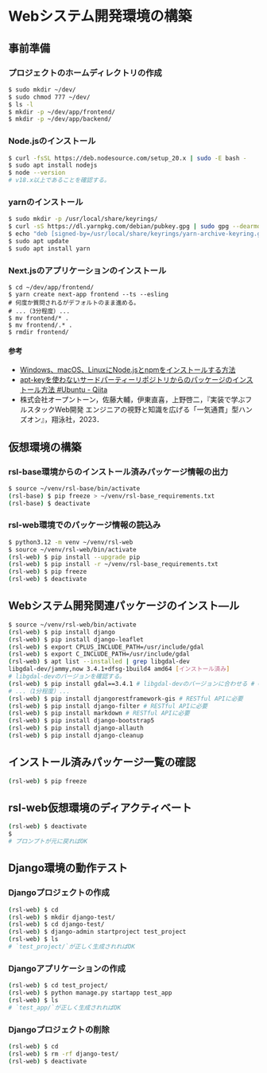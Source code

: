 # Webシステム開発環境の構築

## 事前準備

### プロジェクトのホームディレクトリの作成
```bash
$ sudo mkdir ~/dev/
$ sudo chmod 777 ~/dev/
$ ls -l
$ mkdir -p ~/dev/app/frontend/
$ mkdir -p ~/dev/app/backend/
```

### Node.jsのインストール
```bash
$ curl -fsSL https://deb.nodesource.com/setup_20.x | sudo -E bash -
$ sudo apt install nodejs
$ node --version
# v18.x以上であることを確認する。
```

### yarnのインストール
```bash
$ sudo mkdir -p /usr/local/share/keyrings/
$ curl -sS https://dl.yarnpkg.com/debian/pubkey.gpg | sudo gpg --dearmor -o /usr/local/share/keyrings/yarn-archive-keyring.gpg
$ echo "deb [signed-by=/usr/local/share/keyrings/yarn-archive-keyring.gpg] https://dl.yarnpkg.com/debian/ stable main" | sudo tee /etc/apt/sources.list.d/yarn.list
$ sudo apt update
$ sudo apt install yarn
```

### Next.jsのアプリケーションのインストール
```
$ cd ~/dev/app/frontend/
$ yarn create next-app frontend --ts --esling
# 何度か質問されるがデフォルトのまま進める。
# ...（3分程度）...
$ mv frontend/* .
$ mv frontend/.* .
$ rmdir frontend/
```

#### 参考
- [Windows、macOS、LinuxにNode.jsとnpmをインストールする方法](https://kinsta.com/jp/blog/how-to-install-node-js/)
- [apt-keyを使わないサードパーティーリポジトリからのパッケージのインストール方法 #Ubuntu - Qiita](https://qiita.com/SolKul/items/5b87bcf325db63b0ea28)
- 株式会社オープントーン，佐藤大輔，伊東直喜，上野啓二，『実装で学ぶフルスタックWeb開発 エンジニアの視野と知識を広げる「一気通貫」型ハンズオン』，翔泳社，2023．

## 仮想環境の構築

### rsl-base環境からのインストール済みパッケージ情報の出力
```bash
$ source ~/venv/rsl-base/bin/activate
(rsl-base) $ pip freeze > ~/venv/rsl-base_requirements.txt
(rsl-base) $ deactivate
```

### rsl-web環境でのパッケージ情報の読込み
```bash
$ python3.12 -m venv ~/venv/rsl-web
$ source ~/venv/rsl-web/bin/activate
(rsl-web) $ pip install --upgrade pip
(rsl-web) $ pip install -r ~/venv/rsl-base_requirements.txt
(rsl-web) $ pip freeze
(rsl-web) $ deactivate
```

## Webシステム開発関連パッケージのインスト―ル
```bash
$ source ~/venv/rsl-web/bin/activate
(rsl-web) $ pip install django
(rsl-web) $ pip install django-leaflet
(rsl-web) $ export CPLUS_INCLUDE_PATH=/usr/include/gdal
(rsl-web) $ export C_INCLUDE_PATH=/usr/include/gdal
(rsl-web) $ apt list --installed | grep libgdal-dev
libgdal-dev/jammy,now 3.4.1+dfsg-1build4 amd64 [インストール済み]
# libgdal-devのバージョンを確認する。
(rsl-web) $ pip install gdal==3.4.1 # libgdal-devのバージョンに合わせる # GeoDjangoに必要
# ...（1分程度）...
(rsl-web) $ pip install djangorestframework-gis # RESTful APIに必要
(rsl-web) $ pip install django-filter # RESTful APIに必要
(rsl-web) $ pip install markdown # RESTful APIに必要
(rsl-web) $ pip install django-bootstrap5
(rsl-web) $ pip install django-allauth
(rsl-web) $ pip install django-cleanup
```

## インストール済みパッケージ一覧の確認
```bash
(rsl-web) $ pip freeze
```

## rsl-web仮想環境のディアクティベート
```bash
(rsl-web) $ deactivate
$
# プロンプトが元に戻ればOK
```

## Django環境の動作テスト

### Djangoプロジェクトの作成
```bash
(rsl-web) $ cd
(rsl-web) $ mkdir django-test/
(rsl-web) $ cd django-test/
(rsl-web) $ django-admin startproject test_project
(rsl-web) $ ls
# `test_project/`が正しく生成されればOK
```

### Djangoアプリケーションの作成
```bash
(rsl-web) $ cd test_project/
(rsl-web) $ python manage.py startapp test_app
(rsl-web) $ ls
# `test_app/`が正しく生成されればOK
```

### Djangoプロジェクトの削除
```bash
(rsl-web) $ cd
(rsl-web) $ rm -rf django-test/
(rsl-web) $ deactivate
```



